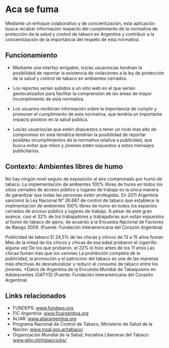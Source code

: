 Aca se fuma
===========

Mediante un enfoque colaborativo y de concientización, esta aplicación busca recabar información respecto del cumplimiento de la normativa de protección de la salud y control de tabaco en Argentina y contribuir a la concientización de la importancia del respeto de esta normativa.

Funcionamiento
--------------

- Mediante una interfaz amigable, los/as usuarios/as  tendrían la posibilidad de reportar la existencia de violaciones a la ley de protección de la salud y control de tabaco en ambientes cerrados. 

- Los reportes serían subidos a un sitio web en el que serían geolocalizados para facilitar la comprensión de las áreas de mayor incumplimiento de esta normativa.
 
- Los usuarios recibirían información sobre la importancia de cumplir y promover el cumplimiento de esta normativa, que tendría un importante impacto positivo en la salud pública.
 
- Los/as usuarios/as que estén dispuestos a tener un nivel más alto de compromiso en esta temática tendrían la posibilidad de reportar posibles incumplimientos de la normativa relativa a publicidad, que busca evitar que niños y jóvenes estén expuestos a estos mensajes publicitarios.


Contexto: Ambientes libres de humo
-----------------------------------
No hay ningún nivel seguro de exposición al aire contaminado por humo de tabaco. La implementación de ambientes 100% libres de humo en todos los sitios cerrados de acceso público y lugares de trabajo es la única manera de garantizar que todas las personas estén protegidas.
En 2011 Argentina sancionó la Ley Nacional N° 26.687 de control de tabaco que establece la implmentación de ambientes 100% libres de humo en todos los espacios cerrados de acceso público y lugares de trabajo. A pesar de este gran avance, casi el 32% de los trabajadores y trabajadoras  aun están expuestos al humo de tabaco de ajeno, de acuerdo a la Encuesta Nacional de Factores de Riesgo 2009.
(Fuente: Fundación Interamericana del Corazón Argentina)

Publicidad de tabaco
El 24,5% de las chicas y chicos de 13 a 15 años fuman
Más de la mitad de los chicos y chicas de esa edad probaron el cigarrillo alguna vez
De los que probaron, el 22% lo hizo antes de los 11 años
Las chicas fuman más que los varones
La prohibición completa de la publicidad, la promoción y el patrocinio del tabaco es una de las maneras más efectivas de desnaturalizar y reducir el consumo de tabaco entre los jóvenes.
*Datos de Argentina de la Encuesta Mundial de Tabaquismo en Adolescentes (GATYS)
(Fuente: Fundación Interamericana del Corazón Argentina)

Links relacionados
-------------------
- FUNDEPS: www.fundeps.org
- FIC Argentina: www.ficargentina.org 
- ALIAR: www.aliarargentina.org   
- Programa Nacional de Control de Tabaco, Ministerio de Salud de la Nación: www.msal.gov.ar/tabaco/ 
- Organización Mundial de la Salud, Iniciativa Liberarse del Tabaco: www.who.int/tobacco/es/ 
